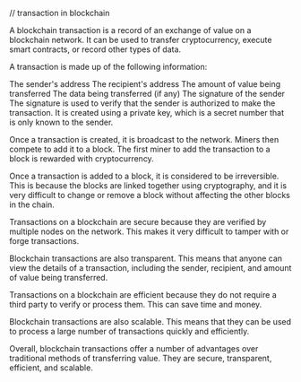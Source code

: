 // transaction in blockchain

A blockchain transaction is a record of an exchange of value on a blockchain network. It can be used to transfer cryptocurrency, execute smart contracts, or record other types of data.

A transaction is made up of the following information:

The sender's address
The recipient's address
The amount of value being transferred
The data being transferred (if any)
The signature of the sender
The signature is used to verify that the sender is authorized to make the transaction. It is created using a private key, which is a secret number that is only known to the sender.

Once a transaction is created, it is broadcast to the network. Miners then compete to add it to a block. The first miner to add the transaction to a block is rewarded with cryptocurrency.

Once a transaction is added to a block, it is considered to be irreversible. This is because the blocks are linked together using cryptography, and it is very difficult to change or remove a block without affecting the other blocks in the chain.

Transactions on a blockchain are secure because they are verified by multiple nodes on the network. This makes it very difficult to tamper with or forge transactions.

Blockchain transactions are also transparent. This means that anyone can view the details of a transaction, including the sender, recipient, and amount of value being transferred.

Transactions on a blockchain are efficient because they do not require a third party to verify or process them. This can save time and money.

Blockchain transactions are also scalable. This means that they can be used to process a large number of transactions quickly and efficiently.

Overall, blockchain transactions offer a number of advantages over traditional methods of transferring value. They are secure, transparent, efficient, and scalable.